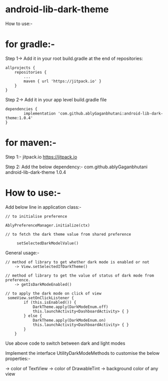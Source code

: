 # android-lib-dark-theme

How to use:-

# for gradle:-

Step 1-> Add it in your root build.gradle at the end of repositories:

	allprojects {
		repositories {
			...
			maven { url 'https://jitpack.io' }
		}
	}
	
Step 2-> Add it in your app level build.gradle file

	dependencies {
	        implementation 'com.github.ablyGaganbhutani:android-lib-dark-theme:1.0.4'
	}

# for maven:-

Step 1:-
	<repositories>
		<repository>
		    <id>jitpack.io</id>
		    <url>https://jitpack.io</url>
		</repository>
	</repositories>

Step 2: Add the below dependency:-
	<dependency>
	    <groupId>com.github.ablyGaganbhutani</groupId>
	    <artifactId>android-lib-dark-theme</artifactId>
	    <version>1.0.4</version>
	</dependency>
	
	
# How to use:-

Add below line in application class:-

	// to initialise preference
	
	AblyPreferenceManager.initialize(ctx)
	
	// to fetch the dark theme value from shared preference
	
         setSelectedDarkModelValue()


General usage:-  

	// method of library to get whether dark mode is enabled or not
		-> View.setSelectedIfDarkTheme() 
	
	// method of library to get the value of status of dark mode from preference.  
		-> getIsDarkModeEnabled() 

	// to apply the dark mode on click of view
	 someView.setOnClickListener {
            if (this.isEnabled()) {
                DarkTheme.apply(DarkModeEnum.off)
                this.launchActivity<DashboardActivity> { }
            } else {
                DarkTheme.apply(DarkModeEnum.on)
                this.launchActivity<DashboardActivity> { }
            }
        }

Use above code to switch between dark and light modes

Implement the interface UtilityDarkModeMethods to customise the below properties:-

-> color of TextView
-> color of DrawableTint
-> background color of any view

